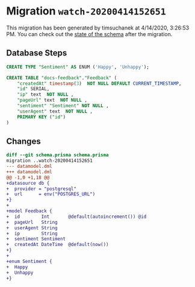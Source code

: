 # Migration `watch-20200414152651`

This migration has been generated by timsuchanek at 4/14/2020, 3:26:53 PM.
You can check out the [state of the schema](./schema.prisma) after the migration.

## Database Steps

```sql
CREATE TYPE "Sentiment" AS ENUM ('Happy', 'Unhappy');

CREATE TABLE "docs-feedback"."Feedback" (
    "createdAt" timestamp(3)  NOT NULL DEFAULT CURRENT_TIMESTAMP,
    "id" SERIAL,
    "ip" text  NOT NULL ,
    "pageUrl" text  NOT NULL ,
    "sentiment" "Sentiment" NOT NULL ,
    "userAgent" text  NOT NULL ,
    PRIMARY KEY ("id")
)
```

## Changes

```diff
diff --git schema.prisma schema.prisma
migration ..watch-20200414152651
--- datamodel.dml
+++ datamodel.dml
@@ -1,0 +1,18 @@
+datasource db {
+  provider = "postgresql"
+  url      = env("POSTGRES_URL")
+}
+
+model Feedback {
+  id        Int       @default(autoincrement()) @id
+  pageUrl   String
+  userAgent String
+  ip        String
+  sentiment Sentiment
+  createdAt DateTime  @default(now())
+}
+
+enum Sentiment {
+  Happy
+  Unhappy
+}
```
